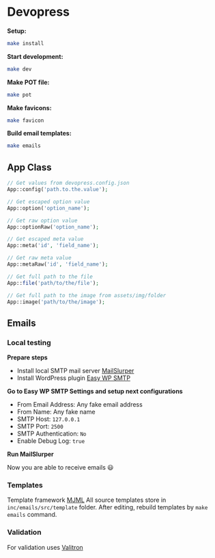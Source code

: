 # Devopress

**Setup:**

```sh
make install
```

**Start development:**

```sh
make dev
```

**Make POT file:**

```sh
make pot
```

**Make favicons:**

```sh
make favicon
```

**Build email templates:**

```sh
make emails
```

## App Class

```php
// Get values from devopress.config.json
App::config('path.to.the.value');

// Get escaped option value
App::option('option_name');

// Get raw option value
App::optionRaw('option_name');

// Get escaped meta value
App::meta('id', 'field_name');

// Get raw meta value
App::metaRaw('id', 'field_name');

// Get full path to the file
App::file('path/to/the/file');

// Get full path to the image from assets/img/folder
App::image('path/to/the/image');
```

## Emails

### Local testing

**Prepare steps**

- Install local SMTP mail server [MailSlurper](https://mailslurper.com/)
- Install WordPress plugin [Easy WP SMTP
  ](https://wordpress.org/plugins/easy-wp-smtp/)

**Go to Easy WP SMTP Settings and setup next configurations**

- From Email Address: Any fake email address
- From Name: Any fake name
- SMTP Host: `127.0.0.1`
- SMTP Port: `2500`
- SMTP Authentication: `No`
- Enable Debug Log: `true`

**Run MailSlurper**

Now you are able to receive emails 😃

### Templates
Template framework [MJML](https://mjml.io/)
All source templates store in `inc/emails/src/template` folder. After editing, rebuild templates by `make emails`
command.

### Validation
For validation uses [Valitron](https://github.com/vlucas/valitron)
